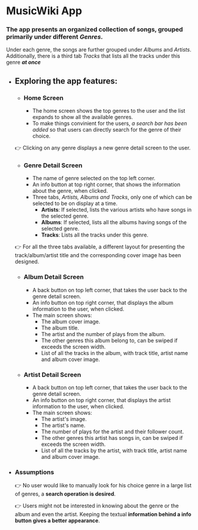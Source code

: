 # MusicWiki App
### The app presents an **organized collection of songs**, grouped primarily under different *Genres*. 
Under each genre, the songs are further grouped under *Albums* and *Artists*. Additionally, there 
is a third tab *Tracks* that lists all the tracks under this genre ***at once***

- ## Exploring the app features:

    - ### Home Screen
      - The home screen shows the top genres to the user and the list expands to show all the available genres.
      - To make things convinient for the users, *a _search bar_ has been added* so that users can directly search for the genre of their choice.
	
	:point_right: Clicking on any genre displays a new genre detail screen to the user.
    
    - ### Genre Detail Screen
      - The name of genre selected on the top left corner.
      - An info button at top right corner, that shows the information about the genre, when clicked.
      - Three tabs, *Artists, Albums and Tracks*, only one of which can be selected to be on display at a time.
        - **Artists**: If selected, lists the various artists who have songs in the selected genre.
        - **Albums**: If selected, lists all the albums having songs of the selected genre.
        - **Tracks**: Lists all the tracks under this genre.
	   

	 :point_right: For all the three tabs available, a different layout for presenting the track/album/artist title and the corresponding cover image has been designed.
	 
    - ### Album Detail Screen
      - A back button on top left corner, that takes the user back to the genre detail screen.
      - An info button on top right corner, that displays the album information to the user, when clicked.
      - The main screen shows:
         - The album cover image.
         - The album title.
         - The artist and the number of plays from the album.
         - The other genres this album belong to, can be swiped if exceeds the screen width.
         - List of all the tracks in the album, with track title, artist name and album cover image.
    - ### Artist Detail Screen
      - A back button on top left corner, that takes the user back to the genre detail screen.
      - An info button on top right corner, that displays the artist information to the user, when clicked.
      - The main screen shows:
         - The artist's image.
         - The artist's name.
         - The number of plays for the artist and their follower count.
         - The other genres this artist has songs in, can be swiped if exceeds the screen width.
         - List of all the tracks by the artist, with track title, artist name and album cover image.

- ### Assumptions

    :point_right: No user would like to manually look for his choice genre in a large list of genres,
		  a **search operation is desired**.
		  
    :point_right: Users might not be interested in knowing about the genre or the album and even the artist.
		  Keeping the textual **information behind a info button gives a better appearance**. 
